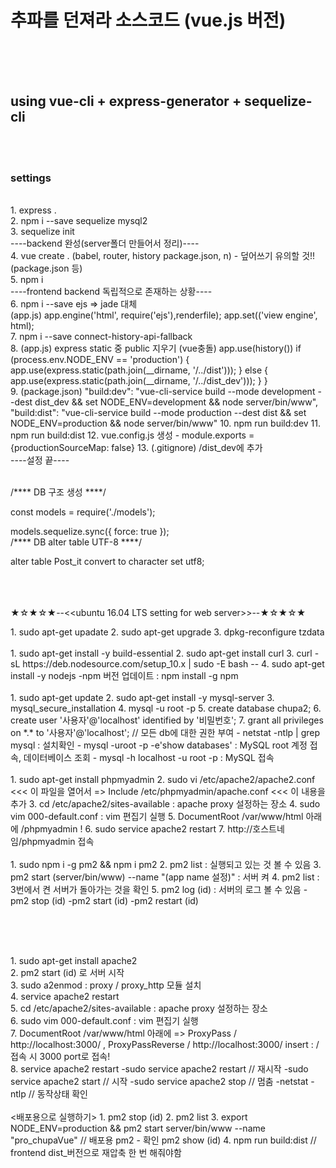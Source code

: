 # 추파를 던져라 소스코드 (vue.js 버전)
<br><br><br>
## using vue-cli + express-generator + sequelize-cli
<br><br>
### settings
<br>
1. express .
<br>
2. npm i --save sequelize mysql2
<br>
3. sequelize init
<br>
----backend 완성(server폴더 만들어서 정리)----
<br>
4. vue create . (babel, router, history package.json, n) - 덮어쓰기 유의할 것!!(package.json 등)
<br>
5. npm i
<br>
----frontend backend 독립적으로 존재하는 상황----
<br>
6. npm i --save ejs => jade 대체
<br>
(app.js)
app.engine('html', require('ejs'),renderfile);
app.set(('view engine', html);
<br>
7. npm i --save connect-history-api-fallback
<br>
8. (app.js)
express static 중 public 지우기 (vue충돌)
app.use(history())
if (process.env.NODE_ENV == 'production') {
app.use(express.static(path.join(__dirname, '/../dist')));
} else {
app.use(express.static(path.join(__dirname, '/../dist_dev')));
}
}
<br>
9. (package.json)
"build:dev": "vue-cli-service build --mode development --dest dist_dev && set NODE_ENV=development && node server/bin/www",
    "build:dist": "vue-cli-service build --mode production --dest dist && set NODE_ENV=production && node server/bin/www"
10. npm run build:dev
11. npm run build:dist
12. vue.config.js 생성 - module.exports = {productionSourceMap: false}
13. (.gitignore)
/dist_dev에 추가
<br>
----설정 끝----
<br><br>

/**** DB 구조 생성 ****/

const models = require('./models');

models.sequelize.sync({
  force: true
});
<br>
/**** DB alter table UTF-8 ****/

alter table Post_it convert to character set utf8;

<br><br><br>
★☆★☆★--<<ubuntu 16.04 LTS setting for web server>>--★☆★☆★

<basic setting>
1. sudo apt-get upadate
2. sudo apt-get upgrade
3. dpkg-reconfigure tzdata
<br><br>
<node & npm>
1. sudo apt-get install -y build-essential
2. sudo apt-get install curl
3. curl -sL https://deb.nodesource.com/setup_10.x | sudo -E bash --
4. sudo apt-get install -y nodejs
-npm 버전 업데이트 : npm install -g npm
<br><br>
<mysql>
1. sudo apt-get update
2. sudo apt-get install -y mysql-server
3. mysql_secure_installation
4. mysql -u root -p
5. create database chupa2;
6. create user '사용자'@'localhost' identified by '비밀번호';
7. grant all privileges on *.* to '사용자'@'localhost'; // 모든 db에 대한 권한 부여
- netstat -ntlp | grep mysql : 설치확인
- mysql -uroot -p -e'show databases' : MySQL root 계정 접속, 데이터베이스 조회
- mysql -h localhost -u root -p : MySQL 접속
<br><br>
<phpmyadmin>
1. sudo apt-get install phpmyadmin
2. sudo vi  /etc/apache2/apache2.conf <<< 이 파일을 열어서 => Include /etc/phpmyadmin/apache.conf <<< 이 내용을 추가
3. cd /etc/apache2/sites-available : apache proxy 설정하는 장소
4. sudo vim 000-default.conf : vim 편집기 실행
5. DocumentRoot /var/www/html 아래에 /phpmyadmin !
6. sudo service apache2 restart
7. http://호스트네임/phpmyadmin 접속
<br><br>
<pm2>
1. sudo npm i -g pm2 && npm i pm2
2. pm2 list : 실행되고 있는 것 볼 수 있음
3. pm2 start (server/bin/www) --name "(app name 설정)" : 서버 켜
4. pm2 list : 3번에서 켠 서버가 돌아가는 것을 확인
5. pm2 log (id) : 서버의 로그 볼 수 있음
-pm2 stop (id)
-pm2 start (id)
-pm2 restart (id)
    
<br><br>

<apache2>
<br>
1. sudo apt-get install apache2
<br>
2. pm2 start (id) 로 서버 시작
<br>
3. sudo a2enmod : proxy / proxy_http 모듈 설치
<br>
4. service apache2 restart
<br>
5. cd /etc/apache2/sites-available : apache proxy 설정하는 장소
<br>
6. sudo vim 000-default.conf : vim 편집기 실행
<br>
7. DocumentRoot /var/www/html 아래에
=> ProxyPass / http://localhost:3000/ , ProxyPassReverse / http://localhost:3000/ insert : / 접속 시 3000 port로 접속!
<br>
8. service apache2 restart
-sudo service apache2 restart // 재시작
-sudo service apache2 start   // 시작
-sudo service apache2 stop    // 멈춤
-netstat -ntlp // 동작상태 확인
<br><br>
<배포용으로 실행하기>
1. pm2 stop (id)
2. pm2 list
3. export NODE_ENV=production && pm2 start server/bin/www --name "pro_chupaVue" // 배포용 pm2 - 확인 pm2 show (id)
4. npm run build:dist // frontend dist_버전으로 재압축 한 번 해줘야함
